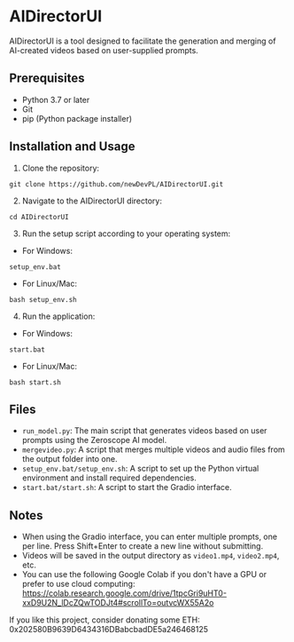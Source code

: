 
# AIDirectorUI

AIDirectorUI is a tool designed to facilitate the generation and merging of AI-created videos based on user-supplied prompts. 

## Prerequisites

- Python 3.7 or later
- Git
- pip (Python package installer)

## Installation and Usage

1. Clone the repository:
```
git clone https://github.com/newDevPL/AIDirectorUI.git
```

2. Navigate to the AIDirectorUI directory:
```
cd AIDirectorUI
```

3. Run the setup script according to your operating system:

- For Windows:
```
setup_env.bat
```

- For Linux/Mac:
```
bash setup_env.sh
```

4. Run the application:

- For Windows:
```
start.bat
```

- For Linux/Mac:
```
bash start.sh
```

## Files

- `run_model.py`: The main script that generates videos based on user prompts using the Zeroscope AI model.
- `mergevideo.py`: A script that merges multiple videos and audio files from the output folder into one.
- `setup_env.bat/setup_env.sh`: A script to set up the Python virtual environment and install required dependencies.
- `start.bat/start.sh`: A script to start the Gradio interface.

## Notes

- When using the Gradio interface, you can enter multiple prompts, one per line. Press Shift+Enter to create a new line without submitting.
- Videos will be saved in the output directory as `video1.mp4`, `video2.mp4`, etc.
- You can use the following Google Colab if you don't have a GPU or prefer to use cloud computing: https://colab.research.google.com/drive/1tpcGri9uHT0-xxD9U2N_lDcZQwTODJt4#scrollTo=outvcWX55A2o

If you like this project, consider donating some ETH: 0x202580B9639D6434316DBabcbadDE5a246468125

